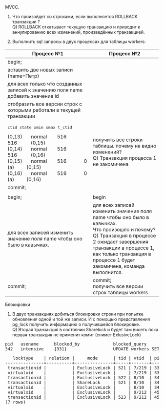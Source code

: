 MVCC.
1) Что произойдет со строками, если выполняется ROLLBACK транзакции ? <br>
Q) ROLLBACK откатывает текущую транзакцию и приводит к аннулированию всех изменений, произведённых транзакцией.

2) Выполнить sql запросы в двух процессах для таблицы workers:

| Процесс №1                                                                       | Процесс №2                                                                                        |
|----------------------------------------------------------------------------------|---------------------------------------------------------------------------------------------------|
| begin;                                                                           |                                                                                                   |
| вставить две новых записи (name=Петр)                                            |                                                                                                   |
| для всех только что созданных  записей к значению поля name добавить значение id<br/> |                                                                                                   |
| отобразить все версии строк с которыми работали в текущей транзакции
|  <pre>ctid   state    xmin     xmax    t_ctid  </pre> (0,13) &emsp;&nbsp; normal &emsp;&nbsp;&nbsp; 516   &emsp;&emsp;&emsp;   516  &emsp;&emsp;&nbsp;    (0,15) <br> (0,14) &emsp;&nbsp; normal &emsp;&nbsp;&nbsp; 516 &emsp;&emsp;&emsp;     516 &emsp;&emsp;&nbsp;     (0,16) <br> (0,15) &emsp;&nbsp; normal &emsp;&nbsp;&nbsp; 516   &emsp;&emsp;&emsp;   0 (a)  &emsp;&emsp;  (0,15)<br> (0,16)  &emsp;&nbsp; normal &emsp;&nbsp;&nbsp; 516  &emsp;&emsp;&emsp;    0 (a)  &emsp;&emsp;  (0,16)                                                                             |    получить все строки таблицы. почему не видно изменений? <br> Q) Транзакция процесса 1 не закомичена                                         |
| commit;                                                                      |                                                                                                       |
|                                                                              |                                                                                                   |
|begin;                                                                            | begin                                                                                             |
|для всех записей изменить значение поля name чтобы оно было в кавычках.                                                                                | для всех записей изменить значение поля name чтобы оно было в кавычках. <br/>Что произошло и почему? <br> Q) Транзакция в процессе 2 ожидает завершения транзакции в процессе 1, как только транзакция в процессе 1 будет закомичена, команда выполнится.|
|commit;                                                                                | commit;<br/>получить все версии строк таблицы workers                                             |


Блокировки
1) В двух транзакциях добиться блокировки строки при попытке обновления одной и той же записи.
И с помощью представления pg_lock получить информацию о получившейся блокировке. <br>
Q) Вторая транзакция в состоянии Sharelock и будет там висеть пока первая транзакция не применит комит (снимет ExlusiveLock) <br>
<pre>
pid   usename      blocked_by             blocked_query
342   intensive    {331}                  UPDATE workers SET name = '"Коля"';
</pre>
<pre>
   locktype    | relation |     mode      | tid | vtid  | pid | granted 
---------------+----------+---------------+-----+-------+-----+---------
 transactionid |          | ExclusiveLock | 521 | 7/219 | 331 | t
 virtualxid    |          | ExclusiveLock |     | 7/219 | 331 | t
 transactionid |          | ExclusiveLock | 522 | 8/10  | 342 | t
 transactionid |          | ShareLock     | 521 | 8/10  | 342 | f
 virtualxid    |          | ExclusiveLock |     | 8/10  | 342 | t
 virtualxid    |          | ExclusiveLock |     | 9/212 | 454 | t
 transactionid |          | ExclusiveLock | 523 | 9/212 | 454 | t
(7 rows)
</pre>